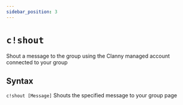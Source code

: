 ```yaml
---
sidebar_position: 3
---
```

# `c!shout`

Shout a message to the group using the Clanny managed account connected to your group

## Syntax

`c!shout [Message]` Shouts the specified message to your group page